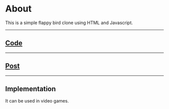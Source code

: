 # About

This is a simple flappy bird clone using HTML and Javascript.

---

## <a href = "https://github.com/niyazbadar/days-of-code-streak/blob/main/Day%2014/bouncing%20square.html">Code</a>

---

## <a href = "https://www.linkedin.com/posts/activity-7022966528836800512-CO2x?utm_source=share&utm_medium=member_desktop">Post</a>

---

## Implementation

It can be used in video games.
